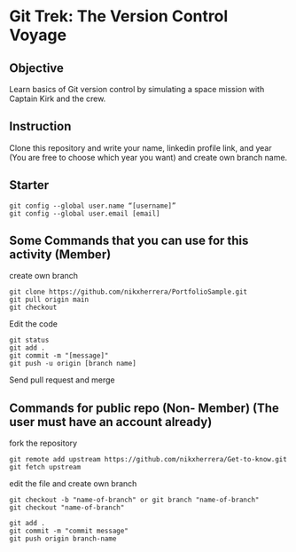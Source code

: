 # Git Trek: The Version Control Voyage

## Objective
Learn basics of Git version control by simulating a space mission with Captain Kirk and the crew.

## Instruction
Clone this repository and write your name, linkedin profile link, and year (You are free to choose which year you want) and create own branch name.

## Starter

```
git config --global user.name “[username]”
git config --global user.email [email]

```
## Some Commands that you can use for this activity (Member)

create own branch 

```
git clone https://github.com/nikxherrera/PortfolioSample.git
git pull origin main
git checkout 
```
Edit the code
```
git status
git add .
git commit -m "[message]"
git push -u origin [branch name]
```
Send pull request and merge

## Commands for public repo (Non- Member) (The user must have an account already)

fork the repository
```
git remote add upstream https://github.com/nikxherrera/Get-to-know.git
git fetch upstream

```
edit the file and create own branch

```
git checkout -b "name-of-branch" or git branch "name-of-branch"
git checkout "name-of-branch"

```

```
git add .
git commit -m "commit message"
git push origin branch-name
```

